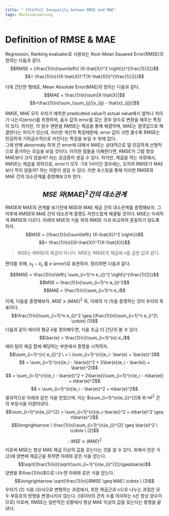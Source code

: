 ```yaml
---
title: " [머신러닝] Inequality betwen RMSE and MAE"
tags: MachineLearning
---
```


# Definition of RMSE & MAE
Regression, Ranking evaluator로 사용되는 Root-Mean Squared Error(RMSE)의 정의는 다음과 같다.
$$RMSE = {\frac{1}{n}\sum\left\{ (X-\hat{X})^2 \right\}}^{\frac{1}{2}}$$
$$= \frac{1}{n}{(X-\hat{X})^T(X-\hat{X})}^{\frac{1}{2}}$$

더욱 간단한 형태로, Mean Absolute Error(MAE)의 정의는 다음과 같다.
$$MAE = \frac{1}{n}\sum|X-\hat{X}|$$
$$=\frac{1}{n}\sum_i\sum_{j}|(x_{ij} - \hat{x}_{ij})|$$

RMSE, MAE 모두 우리가 예측한 predicdted value가 actual value에서 얼마나 차이가 나는지(error)를 측정하며, 음수 값의 error를 갖는 경우 양수로 변환을 해주는 특징이 있다. 하지만, 이 양수 변환을 RMSE는 제곱을 통해 해결하며, MAE는 절댓값으로 해결한다는 차이가 있는데, 이러한 계산적 특징때문에, error 값이 크면 클수록 RMSE는 민감하게 기하급수적으로 커진다는 특징을 보일 수 밖에 없다.. <br>
그에 반해 abnormaly 하게 큰 error에 대해서 MAE는 상대적으로 덜 민감하게 선형적으로 증가하는 모습을 보일 것이다. 이러한 점들을 이해한다면, RMSE가 그럼 항상 MAE보다 크지 않을까? 라는 궁금증이 생길 수 있다. 하지만, 제곱을 하는 과정에서, RMSE는 제곱을 취하므로, error가 모두 -1과 1사이인 경우에는, 오히려 RMSE가 MAE보다 작지 않을까? 하는 의문이 생길 수 있다. 이번 포스팅을 통해 이러한 RMSE와 MAE 간의 대소관계를 증명해보고자 한다.

## $$MSE\ 와 (MAE)^2 간의\ 대소관계$$
RMSE와 MAE의 관계를 보기전에 MSE와 MAE 제곱 간의 대소관계를 증명해보자. 그 이후에 RMSE와 MAE 간의 대소관계 증명도 자연스럽게 해결될 것이다.
MSE는 미세하게 RMSE와 다르다. 아래의 MSE의 식을 위의 RMSE 식과 비교하여 혼동하기 않도록 하자.
$$MSE = {\frac{1}{n}\sum\left\{ (X-\hat{X})^2 \right\}}$$
$$= \frac{1}{n}{(X-\hat{X})^T(X-\hat{X})}$$
> MSE는 RMSE의 제곱이 아니다. MSE는 RMSE의 제곱에 $n$을 곱한 값과 같다.

편의를 위해, $x_{ij} - \hat{x}_{ij}$ 를 $e\ (error)$로 표현하자. 정리하면 다음과 같다.

$$RMSE = \frac{1}{n}\left\{ \sum_{i=1}^n e_{i}^2 \right\}^{\frac{1}{2}}$$
$$MSE = \frac{1}{n}\sum_{i=1}^n e_{i}^2$$
$$MAE = \frac{1}{n}\sum_{i=1}^n e_i$$

이제, 다음을 증명해보자. $MSE \geq (MAE)^2$
즉, 아래의 식 (1)을 증명하는 것이 우리의 목표이다. $$\frac{1}{n}\sum_{i=1}^n e_{i}^2 \geq (\frac{1}{n}\sum_{i=1}^n e_i)^2\  \cdots\   (1)$$
다음과 같이 에러의 평균 $\bar{e}$을 정의해두면, 식을 조금 더 간단히 쓸 수 있다.
$$\bar{e} = \frac{1}{n}\sum_{i=1}^{n} e_i$$
에러 텀의 제곱 합에 해당하는 부분에서 증명을 시작하자.
$$\sum_{i=1}^{n} e_{i}^2 \ = \ \sum_{i=1}^{n}(e_i- \bar{e} + \bar{e})^2$$
$$ = \sum_{i=1}^{n}((e_i - \bar{e})^2 + 2\bar{e}(e_i - \bar{e}) + \bar{e}^2)$$
$$ = \sum_{i=1}^{n}(e_i - \bar{e})^2 + 2\bar{e}(\sum_{i=1}^{n}e_i - n\bar{e}) + n\bar{e}^2$$
$$ = \sum_{i=1}^{n}(e_i - \bar{e})^2 + n\bar{e}^2$$
결과적으로 아래과 같은 식을 얻었으며, 이는 $\sum_{i=1}^{n}e_{i}^{2}$ 와 ${n\bar{e}^2}$ 간의 부등식을 이끌어낸다.
$$\sum_{i=1}^{n}e_{i}^{2} = \sum_{i=1}^{n}(e_i-\bar{e})^2 + n\bar{e}^2 \geq n\bar{e}^2$$
$$\longrightarrow \  \frac{1}{n}\sum_{i=1}^{n}e_{i}^{2} \geq \bar{e}^2 \  \cdots \  (2)$$

$$\therefore MSE \geq (MAE)^2$$
이로써 MSE는 항상 MAE 제곱 이상의 값을 갖는다는 것을 알 수 있다. 위에서 얻은 식 (2)에 양변에 제곱근을 취하면 아래와 같은 식을 얻는다.
$$\sqrt{\frac{1}{n}}\sqrt{\sum_{i=1}^{n}e_{i}^{2}}\geq\bar{e}$$
양변을 $\frac{1}{n}$으로 나누면 아래와 같은 식을 얻는다.
$$\longrightarrow \sqrt{\frac{1}{n}}RMSE \geq MAE\  \cdots \  (3)$$
우리가 (2) 식을 (3)식으로 변형하는 과정에서, 취한 제곱근과 n으로 나누는 과정은 모두 부등호의 방향을 변경시키지 않는다. (데이터의 관측 수를 의미하는 n은 항상 양수이므로)
이로써, RMSE는 일반적인 상황에서 항상 MAE 이상의 값을 갖는다는 증명을 끝낸다.
